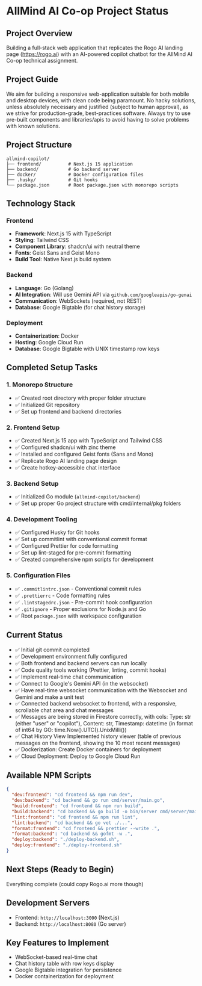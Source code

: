 # AllMind AI Co-op Project Status

## Project Overview

Building a full-stack web application that replicates the Rogo AI landing page (https://rogo.ai) with an AI-powered copilot chatbot for the AllMind AI Co-op technical assignment.

## Project Guide

We aim for building a responsive web-application suitable for both mobile and desktop devices, with clean code being paramount. No hacky solutions, unless absolutely necessary and justified (subject to human approval), as we strive for production-grade, best-practices software. Always try to use pre-built components and libraries/apis to avoid having to solve problems with known solutions.

## Project Structure

```
allmind-copilot/
├── frontend/          # Next.js 15 application
├── backend/           # Go backend server
├── docker/            # Docker configuration files
├── .husky/            # Git hooks
└── package.json       # Root package.json with monorepo scripts
```

## Technology Stack

### Frontend

- **Framework**: Next.js 15 with TypeScript
- **Styling**: Tailwind CSS
- **Component Library**: shadcn/ui with neutral theme
- **Fonts**: Geist Sans and Geist Mono
- **Build Tool**: Native Next.js build system

### Backend

- **Language**: Go (Golang)
- **AI Integration**: Will use Gemini API via `github.com/googleapis/go-genai`
- **Communication**: WebSockets (required, not REST)
- **Database**: Google Bigtable (for chat history storage)

### Deployment

- **Containerization**: Docker
- **Hosting**: Google Cloud Run
- **Database**: Google Bigtable with UNIX timestamp row keys

## Completed Setup Tasks

### 1. Monorepo Structure

- ✅ Created root directory with proper folder structure
- ✅ Initialized Git repository
- ✅ Set up frontend and backend directories

### 2. Frontend Setup

- ✅ Created Next.js 15 app with TypeScript and Tailwind CSS
- ✅ Configured shadcn/ui with zinc theme
- ✅ Installed and configured Geist fonts (Sans and Mono)
- ✅ Replicate Rogo AI landing page design
- ✅ Create hotkey-accessible chat interface

### 3. Backend Setup

- ✅ Initialized Go module (`allmind-copilot/backend`)
- ✅ Set up proper Go project structure with cmd/internal/pkg folders

### 4. Development Tooling

- ✅ Configured Husky for Git hooks
- ✅ Set up commitlint with conventional commit format
- ✅ Configured Prettier for code formatting
- ✅ Set up lint-staged for pre-commit formatting
- ✅ Created comprehensive npm scripts for development

### 5. Configuration Files

- ✅ `.commitlintrc.json` - Conventional commit rules
- ✅ `.prettierrc` - Code formatting rules
- ✅ `.lintstagedrc.json` - Pre-commit hook configuration
- ✅ `.gitignore` - Proper exclusions for Node.js and Go
- ✅ Root `package.json` with workspace configuration

## Current Status

- ✅ Initial git commit completed
- ✅ Development environment fully configured
- ✅ Both frontend and backend servers can run locally
- ✅ Code quality tools working (Prettier, linting, commit hooks)
- ✅ Implement real-time chat communication
- ✅ Connect to Google's Gemini API (in the websocket)
- ✅ Have real-time websocket communication with the Websocket and Gemini and make a unit test
- ✅ Connected backend websocket to frontend, with a responsive, scrollable chat area and chat messages
- ✅ Messages are being stored in Firestore correctly, with cols: Type: str (either "user" or "copilot"), Content: str, Timestamp: datetime (in format of int64 by GO: time.Now().UTC().UnixMilli())
- ✅ Chat History View Implemented history viewer (table of previous messages on the frontend, showing the 10 most recent messages)
- ✅ Dockerization: Create Docker containers for deployment
- ✅ Cloud Deployment: Deploy to Google Cloud Run

## Available NPM Scripts

```json
{
  "dev:frontend": "cd frontend && npm run dev",
  "dev:backend": "cd backend && go run cmd/server/main.go",
  "build:frontend": "cd frontend && npm run build",
  "build:backend": "cd backend && go build -o bin/server cmd/server/main.go",
  "lint:frontend": "cd frontend && npm run lint",
  "lint:backend": "cd backend && go vet ./...",
  "format:frontend": "cd frontend && prettier --write .",
  "format:backend": "cd backend && gofmt -w .",
  "deploy:backend": "./deploy-backend.sh",
  "deploy:frontend": "./deploy-frontend.sh"
}
```

## Next Steps (Ready to Begin)

Everything complete (could copy Rogo.ai more though)

## Development Servers

- Frontend: `http://localhost:3000` (Next.js)
- Backend: `http://localhost:8080` (Go server)

## Key Features to Implement

- WebSocket-based real-time chat
- Chat history table with row keys display
- Google Bigtable integration for persistence
- Docker containerization for deployment
